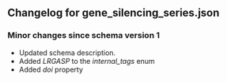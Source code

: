 ## Changelog for gene_silencing_series.json

### Minor changes since schema version 1

* Updated schema description.
* Added *LRGASP* to the *internal_tags* enum
* Added *doi* property
